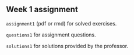 ## Week 1 assignment

<code>assignment1</code> (pdf or rmd) for solved exercises.

<code>questions1</code> for assignment questions.

<code>solutions1</code> for solutions provided by the professor.
